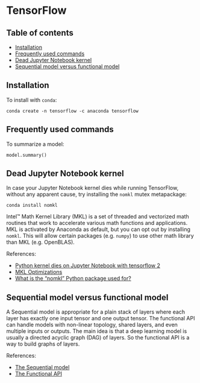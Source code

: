 # TensorFlow

## Table of contents

* [Installation](#Installation)
* [Frequently used commands](#Frequently-used-commands)
* [Dead Jupyter Notebook kernel](#Dead-Jupyter-Notebook-kernel)
* [Sequential model versus functional model](#Sequential-model-versus-functional-model)

## Installation <a name="Installation"></a>

To install with `conda`:

```
conda create -n tensorflow -c anaconda tensorflow
```

## Frequently used commands <a name="Frequently-used-commands"></a>

To summarize a model:

```
model.summary()
```

## Dead Jupyter Notebook kernel <a name="Dead-Jupyter-Notebook-kernel"></a>

In case your Jupyter Notebook kernel dies while running TensorFlow, without any apparent cause, try installing the `nomkl` mutex metapackage:

```
conda install nomkl
```

Intel™ Math Kernel Library (MKL) is a set of threaded and vectorized math routines that work to accelerate various math functions and applications. MKL is activated by Anaconda as default, but you can opt out by installing `nomkl`. This will allow certain packages (e.g. `numpy`) to use other math library than MKL (e.g. OpenBLAS).

References:

* [Python kernel dies on Jupyter Notebook with tensorflow 2](https://stackoverflow.com/questions/59576397/python-kernel-dies-on-jupyter-notebook-with-tensorflow-2)
* [MKL Optimizations](https://docs.anaconda.com/mkl-optimizations/#mkl-optimizations)
* [What is the “nomkl” Python package used for?](https://stackoverflow.com/questions/66224879/what-is-the-nomkl-python-package-used-for)



## Sequential model versus functional model <a name="Sequential-model-versus-functional-model"></a>

A Sequential model is appropriate for a plain stack of layers where each layer has exactly one input tensor and one output tensor. The functional API can handle models with non-linear topology, shared layers, and even multiple inputs or outputs. The main idea is that a deep learning model is usually a directed acyclic graph (DAG) of layers. So the functional API is a way to build graphs of layers.

References:

* [The Sequential model](https://www.tensorflow.org/guide/keras/sequential_model)
* [The Functional API](https://www.tensorflow.org/guide/keras/functional)
